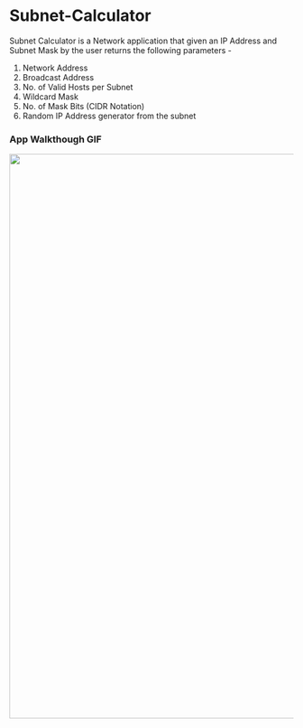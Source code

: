 # Subnet-Calculator

Subnet Calculator is a Network application that given an IP Address and Subnet Mask by the user returns the following parameters - 

1. Network Address
2. Broadcast Address
3. No. of Valid Hosts per Subnet
4. Wildcard Mask
5. No. of Mask Bits (CIDR Notation)
6. Random IP Address generator from the subnet


### App Walkthough GIF

<img src="http://g.recordit.co/2Olszvf070.gif" width=1000><br>
